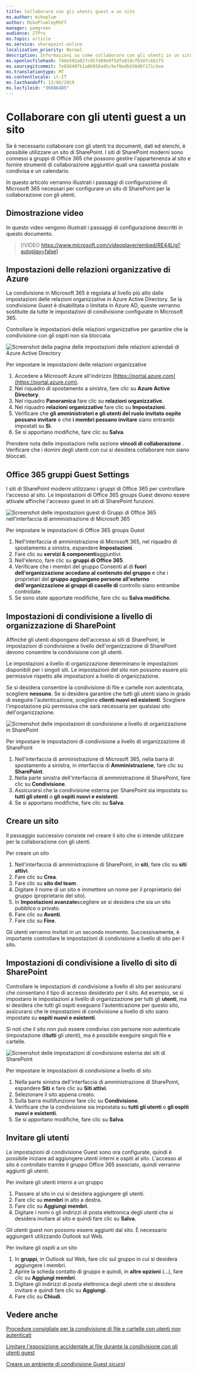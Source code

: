```yaml
---
title: Collaborare con gli utenti guest a un sito
ms.author: mikeplum
author: MikePlumleyMSFT
manager: pamgreen
audience: ITPro
ms.topic: article
ms.service: sharepoint-online
localization_priority: Normal
description: Informazioni su come collaborare con gli utenti in un sito di SharePoint.
ms.openlocfilehash: 746e592a027c05f489e9f5dfe819cfb107c6b1f5
ms.sourcegitcommit: 7e65640fb1a86858a95c9ef0edbb58d0f171c5ee
ms.translationtype: MT
ms.contentlocale: it-IT
ms.lasthandoff: 12/06/2019
ms.locfileid: "39886485"
---
```

# <a name="collaborate-with-guests-in-a-site"></a>Collaborare con gli utenti guest a un sito

Se è necessario collaborare con gli utenti tra documenti, dati ed elenchi, è possibile utilizzare un sito di SharePoint. I siti di SharePoint moderni sono connessi a gruppi di Office 365 che possono gestire l'appartenenza al sito e fornire strumenti di collaborazione aggiuntivi quali una cassetta postale condivisa e un calendario.

In questo articolo verranno illustrati i passaggi di configurazione di Microsoft 365 necessari per configurare un sito di SharePoint per la collaborazione con gli utenti.

## <a name="video-demonstration"></a>Dimostrazione video

In questo video vengono illustrati i passaggi di configurazione descritti in questo documento.</br>

> [!VIDEO https://www.microsoft.com/videoplayer/embed/RE44Llg?autoplay=false]

## <a name="azure-organizational-relationships-settings"></a>Impostazioni delle relazioni organizzative di Azure

La condivisione in Microsoft 365 è regolata al livello più alto dalle impostazioni delle relazioni organizzative in Azure Active Directory. Se la condivisione Guest è disabilitata o limitata in Azure AD, queste verranno sostituite da tutte le impostazioni di condivisione configurate in Microsoft 365.

Controllare le impostazioni delle relazioni organizzative per garantire che la condivisione con gli ospiti non sia bloccata.

![Screenshot della pagina delle impostazioni delle relazioni aziendali di Azure Active Directory](media/azure-ad-organizational-relationships-settings.png)

Per impostare le impostazioni delle relazioni organizzative

1. Accedere a Microsoft Azure all'indirizzo [https://portal.azure.com](https://portal.azure.com).
2. Nel riquadro di spostamento a sinistra, fare clic su **Azure Active Directory**.
3. Nel riquadro **Panoramica** fare clic su **relazioni organizzative**.
4. Nel riquadro **relazioni organizzative** fare clic su **Impostazioni**.
5. Verificare che **gli amministratori e gli utenti del ruolo invitato ospite possano invitare** e che **i membri possano invitare** siano entrambi impostati su **Sì**.
6. Se si apportano modifiche, fare clic su **Salva**.

Prendere nota delle impostazioni nella sezione **vincoli di collaborazione** . Verificare che i domini degli utenti con cui si desidera collaborare non siano bloccati.

## <a name="office-365-groups-guest-settings"></a>Office 365 gruppi Guest Settings

I siti di SharePoint moderni utilizzano i gruppi di Office 365 per controllare l'accesso al sito. Le impostazioni di Office 365 groups Guest devono essere attivate affinché l'accesso guest in siti di SharePoint funzioni.

![Screenshot delle impostazioni guest di Gruppi di Office 365 nell'interfaccia di amministrazione di Microsoft 365](media/office-365-groups-guest-settings.png)

Per impostare le impostazioni di Office 365 groups Guest

1. Nell'interfaccia di amministrazione di Microsoft 365, nel riquadro di spostamento a sinistra, espandere **Impostazioni**.
2. Fare clic su **servizi & componenti**aggiuntivi.
3. Nell'elenco, fare clic su **gruppi di Office 365**.
4. Verificare che i membri del gruppo Consenti al di **fuori dell'organizzazione accedano al contenuto del gruppo** e che i proprietari del **gruppo aggiungano persone all'esterno dell'organizzazione ai gruppi di caselle di** controllo siano entrambe controllate.
5. Se sono state apportate modifiche, fare clic su **Salva modifiche**.


## <a name="sharepoint-organization-level-sharing-settings"></a>Impostazioni di condivisione a livello di organizzazione di SharePoint

Affinché gli utenti dispongano dell'accesso ai siti di SharePoint, le impostazioni di condivisione a livello dell'organizzazione di SharePoint devono consentire la condivisione con gli utenti.

Le impostazioni a livello di organizzazione determinano le impostazioni disponibili per i singoli siti. Le impostazioni del sito non possono essere più permissive rispetto alle impostazioni a livello di organizzazione.

Se si desidera consentire la condivisione di file e cartelle non autenticata, scegliere **nessuno**. Se si desidera garantire che tutti gli utenti siano in grado di eseguire l'autenticazione, scegliere **clienti nuovi ed esistenti**. Scegliere l'impostazione più permissiva che sarà necessaria per qualsiasi sito dell'organizzazione.

![Screenshot delle impostazioni di condivisione a livello di organizzazione in SharePoint](media/sharepoint-organization-external-sharing-controls.png)


Per impostare le impostazioni di condivisione a livello di organizzazione di SharePoint

1. Nell'interfaccia di amministrazione di Microsoft 365, nella barra di spostamento a sinistra, in interfaccia di **Amministrazione**, fare clic su **SharePoint**.
2. Nella parte sinistra dell'interfaccia di amministrazione di SharePoint, fare clic su **Condivisione**.
3. Assicurarsi che la condivisione esterna per SharePoint sia impostata su **tutti gli utenti** o **gli ospiti nuovi e esistenti**.
4. Se si apportano modifiche, fare clic su **Salva**.

## <a name="create-a-site"></a>Creare un sito

Il passaggio successivo consiste nel creare il sito che si intende utilizzare per la collaborazione con gli utenti.

Per creare un sito
1. Nell'interfaccia di amministrazione di SharePoint, in **siti**, fare clic su **siti attivi**.
2. Fare clic su **Crea**.
3. Fare clic su **sito del team**.
4. Digitare il nome di un sito e immettere un nome per il proprietario del gruppo (proprietario del sito).
5. In **Impostazioni avanzate**scegliere se si desidera che sia un sito pubblico o privato.
6. Fare clic su **Avanti**.
7. Fare clic su **Fine**.

Gli utenti verranno invitati in un secondo momento. Successivamente, è importante controllare le impostazioni di condivisione a livello di sito per il sito.

## <a name="sharepoint-site-level-sharing-settings"></a>Impostazioni di condivisione a livello di sito di SharePoint

Controllare le impostazioni di condivisione a livello di sito per assicurarsi che consentano il tipo di accesso desiderato per il sito. Ad esempio, se si impostano le impostazioni a livello di organizzazione per tutti gli **utenti**, ma si desidera che tutti gli ospiti eseguano l'autenticazione per questo sito, assicurarsi che le impostazioni di condivisione a livello di sito siano impostate su **ospiti nuovi e esistenti**.

Si noti che il sito non può essere condiviso con persone non autenticate (impostazione di**tutti** gli utenti), ma è possibile eseguire singoli file e cartelle.

![Screenshot delle impostazioni di condivisione esterna dei siti di SharePoint](media/sharepoint-site-external-sharing-settings.png)

Per impostare le impostazioni di condivisione a livello di sito
1. Nella parte sinistra dell'interfaccia di amministrazione di SharePoint, espandere **Siti** e fare clic su **Siti attivi**.
2. Selezionare il sito appena creato.
3. Sulla barra multifunzione fare clic su **Condivisione**.
4. Verificare che la condivisione sia impostata su **tutti gli utenti** o **gli ospiti nuovi e esistenti**.
5. Se si apportano modifiche, fare clic su **Salva**.

## <a name="invite-users"></a>Invitare gli utenti

Le impostazioni di condivisione Guest sono ora configurate, quindi è possibile iniziare ad aggiungere utenti interni e ospiti al sito. L'accesso al sito è controllato tramite il gruppo Office 365 associato, quindi verranno aggiunti gli utenti.

Per invitare gli utenti interni a un gruppo
1. Passare al sito in cui si desidera aggiungere gli utenti.
2. Fare clic su **membri** in alto a destra.
3. Fare clic su **Aggiungi membri**.
4. Digitare i nomi o gli indirizzi di posta elettronica degli utenti che si desidera invitare al sito e quindi fare clic su **Salva**.

Gli utenti guest non possono essere aggiunti dal sito. È necessario aggiungerli utilizzando Outlook sul Web.

Per invitare gli ospiti a un sito
1. In **gruppi**, in Outlook sul Web, fare clic sul gruppo in cui si desidera aggiungere i membri.
2. Aprire la scheda contatto di gruppo e quindi, in **altre opzioni** (...), fare clic su **Aggiungi membri**.
3. Digitare gli indirizzi di posta elettronica degli utenti che si desidera invitare e quindi fare clic su **Aggiungi**.
4. Fare clic su **Chiudi**.

## <a name="see-also"></a>Vedere anche

[Procedure consigliate per la condivisione di file e cartelle con utenti non autenticati](best-practices-anonymous-sharing.md)

[Limitare l'esposizione accidentale ai file durante la condivisione con gli utenti guest](sharing-limit-accidental-exposure.md)

[Creare un ambiente di condivisione Guest sicuro](create-a-secure-guest-sharing-environment.md))

